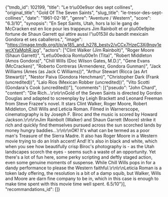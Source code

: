 {"tmdb_id": 102199, "title": "Le tr\u00e9sor des sept collines", "original_title": "Gold Of The Seven Saints", "slug_title": "le-tresor-des-sept-collines", "date": "1961-02-18", "genre": "Aventure / Western", "score": "6.3/10", "synopsis": "En Sept Saints, Utah, hors la loi le gang de McCracken est en lice pour les trappeurs Jim Rainbolt et or p\u00e9pite fortune de Shaun Garrett qui attire aussi l'\u0153il du bandit mexicain Gondora et ses caballeros.", "image": "https://image.tmdb.org/t/p/w185_and_h278_bestv2/vCCx7HzeC3Xj9nqy1ewcXYaMqhR.jpg", "actors": ["Clint Walker (Jim Rainbolt)", "Roger Moore (Shaun Garrett)", "Let\u00edcia Rom\u00e1n (Tita)", "Robert Middleton (Amos Gondora)", "Chill Wills (Doc Wilson Gates, M.D.)", "Gene Evans (McCracken)", "Roberto Contreras (Armenderez, Gondora Gunman)", "Jack Williams (Ames (as Jack C Williams))", "Arthur Stewart (Ricca (as Art Stewart))", "Nestor Paiva (Gondora Henchman)", "Christopher Dark (Frank (uncredited))", "Lalo Rios (Mexican Robber (uncredited))", "Vito Scotti (Gondara's Cook (uncredited))"], "comments": [{"pseudo": "John Chard", "content": "Die Rich...\r\n\r\nGold of the Seven Saints is directed by Gordon Douglas and adapted to screenplay by Leigh Brackett and Leonard Freeman from Steve Frazee's novel. It stars Clint Walker, Roger Moore, Robert Middleton, Chill Wills and Leticia Roman. Filmed in Warnerscope, cinematography is by Joseph F. Biroc and the music is scored by Howard Jackson.\r\n\r\nJim Rainbolt (Walker) and Shaun Garrett (Moore) strike it rich and quickly find themselves pursued across the sun scorched lands by money hungry baddies...\r\n\r\nOK! It's what can be termed as a poor man's Treasure of the Sierra Madre. It also has Roger Moore in a Western movie trying to do an Irish accent! And! It's also in black and white, which when you see how beautifully crisp Biroc's photography is - as the Utah landscapes scorch the eyes - seems such a waste of an opportunity. Yet there's a lot of fun here, some perky scripting and deftly staged action, even some genuine moments of suspense. While Chill Wills pops in for a dandy performance to please the Western faithful.\r\n\r\nLeticia Roman is a token lady offering, the resolution is a bit of a damp squib, but Walker, Wills and Moore are darn fine company to be in, which in this case is enough to make time spent with this movie time well spent. 6.5/10"}], "recommandations_id": []}